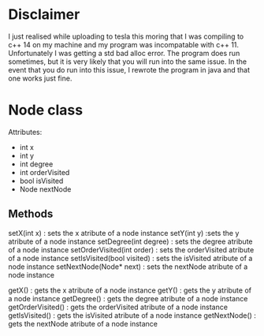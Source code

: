 # Disclaimer
I just realised while uploading to tesla this moring that I was compiling to c++ 14 on my machine and my program was incompatable with c++ 11. Unfortunately I was getting a std bad alloc error.
The program does run sometimes, but it is very likely that you will run into the same issue. In the event that you do run into this issue, I rewrote the program in java and that one works just fine.

# Node class
Attributes:
- int x
- int y
- int degree
- int orderVisited
- bool isVisited
- Node nextNode

## Methods

setX(int x)
: sets the x atribute of a node instance
setY(int y)
:sets the y atribute of a node instance
setDegree(int degree)
: sets the degree atribute of a node instance
setOrderVisited(int order)
: sets the orderVisited atribute of a node instance
setIsVisited(bool visited)
: sets the isVisited atribute of a node instance
setNextNode(Node* next)
: sets the nextNode atribute of a node instance

getX()
: gets the x atribute of a node instance
getY()
: gets the y atribute of a node instance
getDegree()
: gets the degree atribute of a node instance
getOrderVisited()
: gets the orderVisited atribute of a node instance
getIsVisited()
: gets the isVisited atribute of a node instance
getNextNode()
: gets the nextNode atribute of a node instance

